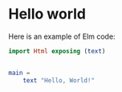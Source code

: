 # Hello world

Here is an example of Elm code:

```elm
import Html exposing (text)


main =
    text "Hello, World!"
```

